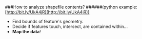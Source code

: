 ###How to analyze shapefile contents?
######(python example: [http://bit.ly/UkA4jR](http://bit.ly/UkA4jR))
*  Find bounds of feature's geometry.
*  Decide if features touch, intersect, are contained within...
*  **Map the data**!
